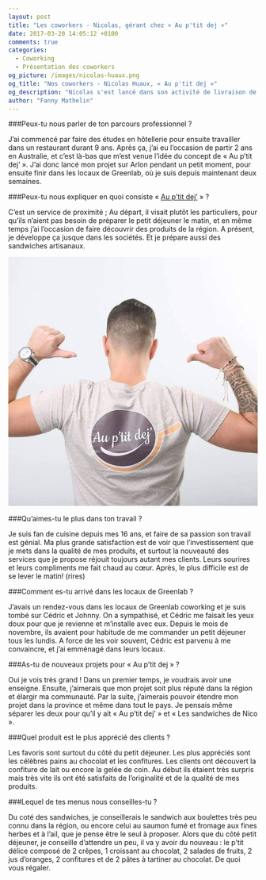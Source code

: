 ```yaml
---
layout: post
title: "Les coworkers - Nicolas, gérant chez « Au p'tit dej »"
date: 2017-03-20 14:05:12 +0100
comments: true
categories: 
  - Coworking
  - Présentation des coworkers
og_picture: /images/nicolas-huaux.png
og_title: "Nos coworkers - Nicolas Huaux, « Au p'tit dej »"
og_description: "Nicolas s'est lancé dans son activité de livraison de petits-déjeuners et de sandwich. Il n'utilise que des produits régionaux et à choisi Greenlab pour établir son activité."
author: "Fanny Mathelin"
---
```


###Peux-tu nous parler de ton parcours professionnel ?

J’ai commencé par faire des études en hôtellerie pour ensuite travailler dans un restaurant durant 9 ans. Après ça, j’ai eu l’occasion de partir 2 ans en Australie, et c’est là-bas que m’est venue l’idée du concept de « Au p’tit dej’ ». J’ai donc lancé mon projet sur Arlon pendant un petit moment, pour ensuite finir dans les locaux de Greenlab, où je suis depuis maintenant deux semaines.

###Peux-tu nous expliquer en quoi consiste « [Au p’tit dej’](http://auptitdej.be/auptitdej/) » ?

C’est un service de proximité ; Au départ, il visait plutôt les particuliers, pour qu’ils n’aient pas besoin de préparer le petit déjeuner le matin, et en même temps j’ai l’occasion de faire découvrir des produits de la région. A présent, je développe ça jusque dans les sociétés. Et je prépare aussi des sandwiches artisanaux.

<!--more-->

![Nicolas Huaux (Au p'tit déj')](/images/nicolas-huaux-2.png)


###Qu’aimes-tu le plus dans ton travail ?

Je suis fan de cuisine depuis mes 16 ans, et faire de sa passion son travail est génial. Ma plus grande satisfaction est de voir que l’investissement que je mets dans la qualité de mes produits, et surtout la nouveauté des services que je propose réjouit toujours autant mes clients. Leurs sourires et leurs compliments me fait chaud au cœur. Après, le plus difficile est de se lever le matin! (rires)

###Comment es-tu arrivé dans les locaux de Greenlab ?

J’avais un rendez-vous dans les locaux de Greenlab coworking et je suis tombé sur Cédric et Johnny. On a sympathisé, et Cédric me faisait les yeux doux pour que je revienne et m’installe avec eux. Depuis le mois de novembre, ils avaient pour habitude de me commander un petit déjeuner tous les lundis. A force de les voir souvent, Cédric est parvenu à me convaincre, et j’ai emménagé dans leurs locaux.

###As-tu de nouveaux projets pour « Au p’tit dej » ?

Oui je vois très grand ! Dans un premier temps, je voudrais avoir une enseigne. Ensuite, j’aimerais que mon projet soit plus réputé dans la région et élargir ma communauté. Par la suite, j’aimerais pouvoir étendre mon projet dans la province et même dans tout le pays. Je pensais même séparer les deux pour qu’il y ait « Au p’tit dej’ » et « Les sandwiches de Nico ».

###Quel produit est le plus apprécié des clients ?

Les favoris sont surtout du côté du petit déjeuner. Les plus appréciés sont les célèbres pains au chocolat et les confitures. Les clients ont découvert la confiture de lait ou encore la gelée de coin. Au début ils étaient très surpris mais très vite ils ont été satisfaits de l’originalité et de la qualité de mes produits.

###Lequel de tes menus nous conseilles-tu ?

Du coté des sandwiches, je conseillerais le sandwich aux boulettes très peu connu dans la région, ou encore celui au saumon fumé et fromage aux fines herbes et à l’ail, que je pense être le seul à proposer. Alors que du côté petit déjeuner, je conseille d’attendre un peu, il va y avoir du nouveau : le p’tit délice composé de 2 crêpes, 1 croissant au chocolat, 2 salades de fruits, 2 jus d’oranges, 2 confitures et de 2 pâtes à tartiner au chocolat. De quoi vous régaler.